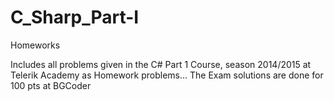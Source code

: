 # C_Sharp_Part-I
Homeworks

Includes all problems given in the C# Part 1 Course, season 2014/2015 at Telerik Academy as Homework problems...
The Exam solutions are done for 100 pts at BGCoder
